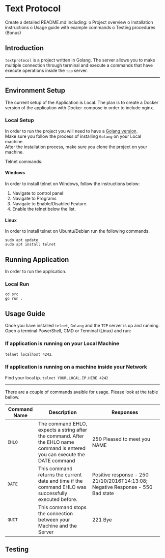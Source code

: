 # Text Protocol

Create a detailed README.md including:
o Project overview
o Installation instructions
o Usage guide with example commands
o Testing procedures (Bonus)

## Introduction
`textprotocol` is a project written in Golang. The server allows you to make multiple connection through terminal and execute a commands that have execute operations inside the `tcp` server.

---

## Environment Setup
The current setup of the Application is Local. The plan is to create a Docker version of the application with Docker-compose in order to include nginx.
### Local Setup
In order to run the project you will need to have a [Golang version](https://go.dev/dl/). </br> 
Make sure you follow the process of installing `Golang` on your Local machine. </br>
After the installation process, make sure you clone the project on your machine. </br>

Telnet commands:
#### Windows
In order to install telnet on Windows, follow the instructions below:
1. Navigate to control panel
2. Navigate to Programs
3. Navigate to Enable/Disabled Feature.
4. Enable the telnet below the list.

#### Linux
In order to install telnet on Ubuntu/Debian run the following commands.
```
sudo apt update
sudo apt install telnet
```

## Running Application
In order to run the application. 
### Local Run
```
cd src
go run .
```

## Usage Guide
Once you have installed `telnet`, `Golang` and the `TCP` server is up and running. Open a terminal PowerShell, CMD or Terminal (Linux) and run:

### If application is running on your Local Machine
```telnet localhost 4242```.

### If application is running on a machine inside your Network
Find your local ip.
```telnet YOUR.LOCAL.IP.HERE 4242```

---
There are a couple of commands avaible for usage. Please look at the table bellow.

| Command Name | Description | Responses |
|--------------|-------------|-----------|
| `EHLO` | The command EHLO, expects a string after the command. After the EHLO name command is entered you can execute the DATE command | 250 Pleased to meet you NAME |
| `DATE` | This command returns the current date and time if the command EHLO was successfully executed before. | Positive response - 250 21/10/2016T14:13:08; Negative Response - 550 Bad state |
| `QUIT` | This command stops the connection between your Machine and the Server | 221 Bye | 

## Testing